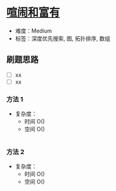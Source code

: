 # [喧闹和富有](https://leetcode-cn.com/problems/loud-and-rich/)

- 难度：Medium
- 标签：深度优先搜索, 图, 拓扑排序, 数组

## 刷题思路

- [ ] xx
- [ ] xx

### 方法 1

- 复杂度：
    - 时间 O()
    - 空间 O()

``` js

```

### 方法 2

- 复杂度：
    - 时间 O()
    - 空间 O()

``` js

```
